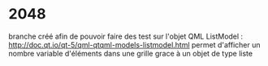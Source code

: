 # 2048

branche créé afin de pouvoir faire des test sur l'objet QML ListModel : http://doc.qt.io/qt-5/qml-qtqml-models-listmodel.html
permet d'afficher un nombre variable d'éléments dans une grille grace à un objet de type liste
